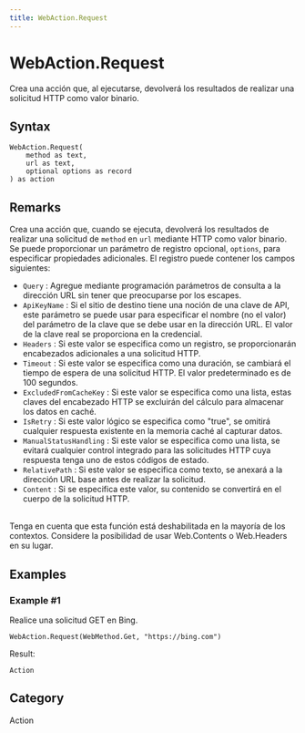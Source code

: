 ```yaml
---
title: WebAction.Request
---
```


# WebAction.Request


Crea una acción que, al ejecutarse, devolverá los resultados de realizar una solicitud HTTP como valor binario.


## Syntax

```powerquery
WebAction.Request(
    method as text,
    url as text,
    optional options as record
) as action
```


## Remarks

Crea una acción que, cuando se ejecuta, devolverá los resultados de realizar una solicitud de <code>method</code> en <code>url</code> mediante HTTP como valor binario. Se puede proporcionar un parámetro de registro opcional, <code>options</code>, para especificar propiedades adicionales. El registro puede contener los campos siguientes: <ul><li><code>Query</code> : Agregue mediante programaci&#243;n par&#225;metros de consulta a la direcci&#243;n URL sin tener que preocuparse por los escapes.</li><li><code>ApiKeyName</code> : Si el sitio de destino tiene una noci&#243;n de una clave de API, este par&#225;metro se puede usar para especificar el nombre (no el valor) del par&#225;metro de la clave que se debe usar en la direcci&#243;n URL. El valor de la clave real se proporciona en la credencial.</li><li><code>Headers</code> : Si este valor se especifica como un registro, se proporcionar&#225;n encabezados adicionales a una solicitud HTTP.</li><li><code>Timeout</code> : Si este valor se especifica como una duraci&#243;n, se cambiar&#225; el tiempo de espera de una solicitud HTTP. El valor predeterminado es de 100&#160;segundos.</li><li><code>ExcludedFromCacheKey</code> : Si este valor se especifica como una lista, estas claves del encabezado HTTP se excluir&#225;n del c&#225;lculo para almacenar los datos en cach&#233;.</li><li><code>IsRetry</code> : Si este valor l&#243;gico se especifica como &quot;true&quot;, se omitir&#225; cualquier respuesta existente en la memoria cach&#233; al capturar datos.</li><li><code>ManualStatusHandling</code> : Si este valor se especifica como una lista, se evitar&#225; cualquier control integrado para las solicitudes HTTP cuya respuesta tenga uno de estos c&#243;digos de estado.</li><li><code>RelativePath</code> : Si este valor se especifica como texto, se anexar&#225; a la direcci&#243;n URL base antes de realizar la solicitud.</li><li><code>Content</code> : Si se especifica este valor, su contenido se convertir&#225; en el cuerpo de la solicitud HTTP.</li></ul> <br /> Tenga en cuenta que esta función está deshabilitada en la mayoría de los contextos. Considere la posibilidad de usar Web.Contents o Web.Headers en su lugar.


## Examples

### Example #1 
Realice una solicitud GET en Bing.
```powerquery
WebAction.Request(WebMethod.Get, "https://bing.com")
```

Result: 
```powerquery
Action
```




## Category
Action
